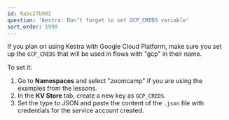 ```yaml
---
id: 9abc27b002
question: 'Kestra: Don’t forget to set GCP_CREDS variable'
sort_order: 1990
---
```


If you plan on using Kestra with Google Cloud Platform, make sure you set up the `GCP_CREDS` that will be used in flows with "gcp" in their name.

To set it:

1. Go to **Namespaces** and select "zoomcamp" if you are using the examples from the lessons.
2. In the **KV Store** tab, create a new key as `GCP_CREDS`.
3. Set the type to JSON and paste the content of the `.json` file with credentials for the service account created.
